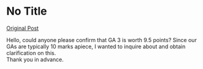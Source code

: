# No Title

[Original Post](https://discourse.onlinedegree.iitm.ac.in/t/163247/50)

<p>Hello, could anyone please confirm that GA 3 is worth 9.5 points? Since our GAs are typically 10 marks apiece, I wanted to inquire about and obtain clarification on this.<br>
Thank you in advance.</p>